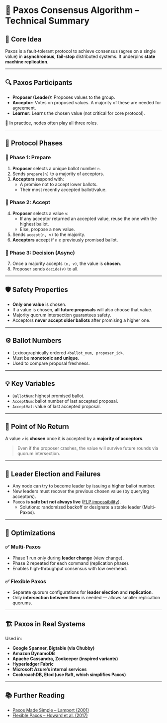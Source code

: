 # 📜 Paxos Consensus Algorithm – Technical Summary

## 🧠 Core Idea
Paxos is a fault-tolerant protocol to achieve consensus (agree on a single value) in **asynchronous**, **fail-stop** distributed systems. It underpins **state machine replication**.

---

## 🔍 Paxos Participants
- **Proposer (Leader):** Proposes values to the group.
- **Acceptor:** Votes on proposed values. A majority of these are needed for agreement.
- **Learner:** Learns the chosen value (not critical for core protocol).

📝 In practice, nodes often play all three roles.

---

## 🔄 Protocol Phases

### 🔹 Phase 1: Prepare
1. **Proposer** selects a unique ballot number `n`.
2. Sends `prepare(n)` to a majority of acceptors.
3. **Acceptors** respond with:
   - A promise not to accept lower ballots.
   - Their most recently accepted ballot/value.

### 🔹 Phase 2: Accept
4. **Proposer** selects a value `v`:
   - If any acceptor returned an accepted value, reuse the one with the highest ballot.
   - Else, propose a new value.
5. Sends `accept(n, v)` to the majority.
6. **Acceptors** accept if `n` ≥ previously promised ballot.

### 🔹 Phase 3: Decision (Async)
7. Once a majority accepts `(n, v)`, the value is **chosen**.
8. Proposer sends `decide(v)` to all.

---

## 🛡️ Safety Properties
- **Only one value** is chosen.
- If a value is chosen, **all future proposals** will also choose that value.
- Majority quorum intersection guarantees safety.
- Acceptors **never accept older ballots** after promising a higher one.

---

## ⚙️ Ballot Numbers
- Lexicographically ordered `<ballot_num, proposer_id>`.
- Must be **monotonic and unique**.
- Used to compare proposal freshness.

---

## 💡 Key Variables
- `BallotNum`: highest promised ballot.
- `AcceptNum`: ballot number of last accepted proposal.
- `AcceptVal`: value of last accepted proposal.

---

## 🧷 Point of No Return
A value `v` is **chosen** once it is accepted by a **majority of acceptors**.
> Even if the proposer crashes, the value will survive future rounds via quorum intersection.

---

## 🔄 Leader Election and Failures
- Any node can try to become leader by issuing a higher ballot number.
- New leaders must recover the previous chosen value (by querying acceptors).
- Paxos **is safe but not always live** ([FLP impossibility](https://groups.csail.mit.edu/tds/papers/Lynch/jacm85.pdf)).
  - Solutions: randomized backoff or designate a stable leader (Multi-Paxos).

---

## 🚀 Optimizations

### ✅ Multi-Paxos
- Phase 1 run only during **leader change** (view change).
- Phase 2 repeated for each command (replication phase).
- Enables high-throughput consensus with low overhead.

### ✅ Flexible Paxos
- Separate quorum configurations for **leader election** and **replication**.
- Only **intersection between them** is needed — allows smaller replication quorums.

---

## 🏗️ Paxos in Real Systems
Used in:
- **Google Spanner, Bigtable (via Chubby)**
- **Amazon DynamoDB**
- **Apache Cassandra, Zookeeper (inspired variants)**
- **Hyperledger Fabric**
- **Microsoft Azure’s internal services**
- **CockroachDB, Etcd (use Raft, which simplifies Paxos)**

---

## 📚 Further Reading
- [Paxos Made Simple – Lamport (2001)](https://lamport.azurewebsites.net/pubs/paxos-simple.pdf)
- [Flexible Paxos – Howard et al. (2017)](https://subs.emis.de/LIPIcs/volltexte/2017/7094/pdf/LIPIcs-OPODIS-2016-25_.pdf)

